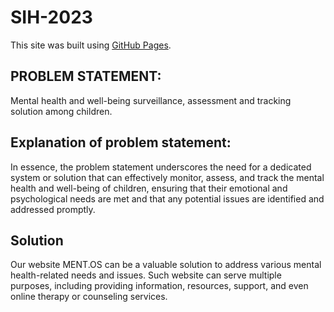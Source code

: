 # SIH-2023

This site was built using [GitHub Pages](https://meetraut.github.io/SIH-2023/). 

## PROBLEM STATEMENT: 
Mental health and well-being surveillance, assessment and tracking solution among children.

## Explanation of problem statement:
In essence, the problem statement underscores the need for a dedicated system or solution that can effectively monitor, assess, and track the mental health and well-being of children, ensuring that their emotional and psychological needs are met and that any potential issues are identified and addressed promptly.

## Solution
Our website MENT.OS can be a valuable solution to address various mental health-related needs and issues. Such website can serve multiple purposes, including providing information, resources, support, and even online therapy or counseling services.